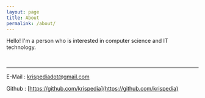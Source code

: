 ```yaml
---
layout: page
title: About
permalink: /about/
---
```


Hello! I'm a person who is interested in computer science and IT technology.

<br>

---



E-Mail : krispediadot@gmail.com

Github : [https://github.com/krispedia](https://github.com/krispedia)
